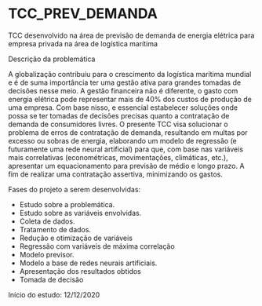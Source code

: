 # TCC_PREV_DEMANDA
TCC desenvolvido na área de previsão de demanda de energia elétrica para empresa privada na área de logística marítima

Descrição da problemática

A globalização contribuiu para o crescimento da logística marítima mundial e é de suma importância ter uma gestão ativa para grandes tomadas de decisões nesse meio. A gestão financeira não é diferente, o gasto com energia elétrica pode representar mais de 40% dos custos de produção de uma empresa. Com base nisso, e essencial estabelecer soluções onde possa se ter tomadas de decisões precisas quanto a contratação de demanda de consumidores livres.
O presente TCC visa solucionar o problema de erros de contratação de demanda, resultando em multas por excesso ou sobras de energia, elaborando um modelo de regressão (e futuramente uma rede neural artificial) para que, com base nas variáveis mais correlativas (econométricas, movimentações, climáticas, etc.), apresentar um equacionamento para previsão de médio e longo prazo. A fim de realizar uma contratação assertiva, minimizando os gastos.

Fases do projeto a serem desenvolvidas:

- Estudo sobre a problemática.
- Estudo sobre as variáveis envolvidas.
- Coleta de dados.
- Tratamento de dados.
- Redução e otimização de variáveis
- Regressão com variáveis de máxima correlação
- Modelo previsor.
- Modelo a base de redes neurais artificiais.
- Apresentação dos resultados obtidos
- Tomada de decisão

Início do estudo:
12/12/2020

